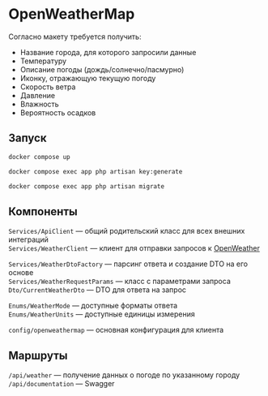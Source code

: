 # OpenWeatherMap

Согласно макету требуется получить:
- Название города, для которого запросили данные
- Температуру
- Описание погоды (дождь/солнечно/пасмурно)
- Иконку, отражающую текущую погоду
- Скорость ветра
- Давление
- Влажность
- Вероятность осадков

## Запуск
```bash
docker compose up
```
```bash
docker compose exec app php artisan key:generate
```
```bash
docker compose exec app php artisan migrate
```

## Компоненты
`Services/ApiClient` — общий родительский класс для всех внешних интеграций  
`Services/WeatherClient` — клиент для отправки запросов к [OpenWeather](https://openweathermap.org/current)  


`Services/WeatherDtoFactory` — парсинг ответа и создание DTO на его основе  
`Services/WeatherRequestParams` — класс с параметрами запроса  
`Dto/CurrentWeatherDto` — DTO для ответа на запрос

`Enums/WeatherMode` — доступные форматы ответа  
`Enums/WeatherUnits` — доступные единицы измерения

`config/openweathermap` — основная конфигурация для клиента

## Маршруты
`/api/weather` — получение данных о погоде по указанному городу  
`/api/documentation` — Swagger
